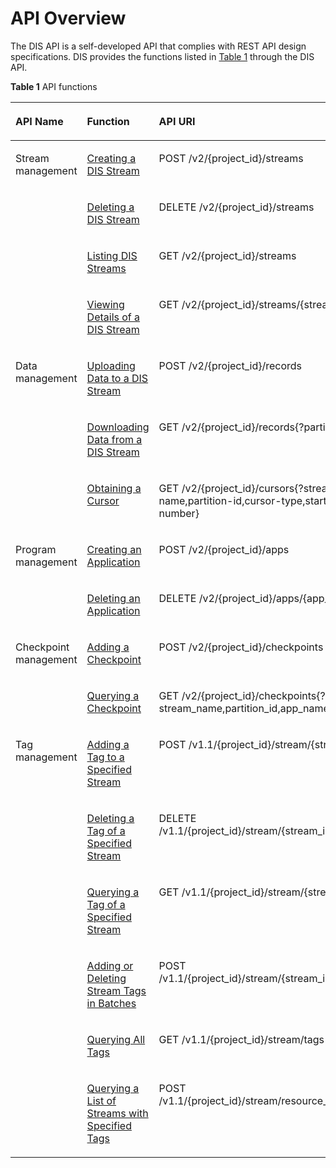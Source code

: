 # API Overview<a name="dis_02_0200"></a>

The DIS API is a self-developed API that complies with REST API design specifications. DIS provides the functions listed in  [Table 1](#table6550431105030)  through the DIS API.

**Table  1**  API functions

<a name="table6550431105030"></a>
<table><thead align="left"><tr id="row1547110105030"><th class="cellrowborder" valign="top" width="22.439999999999998%" id="mcps1.2.4.1.1"><p id="p54101492105030"><a name="p54101492105030"></a><a name="p54101492105030"></a>API Name</p>
</th>
<th class="cellrowborder" valign="top" width="28.439999999999998%" id="mcps1.2.4.1.2"><p id="p20144750105030"><a name="p20144750105030"></a><a name="p20144750105030"></a>Function</p>
</th>
<th class="cellrowborder" valign="top" width="49.120000000000005%" id="mcps1.2.4.1.3"><p id="p21112044105030"><a name="p21112044105030"></a><a name="p21112044105030"></a>API URI</p>
</th>
</tr>
</thead>
<tbody><tr id="row55790672105030"><td class="cellrowborder" rowspan="4" valign="top" width="22.439999999999998%" headers="mcps1.2.4.1.1 "><p id="p19630156303"><a name="p19630156303"></a><a name="p19630156303"></a>Stream management</p>
<p id="p726519334222"><a name="p726519334222"></a><a name="p726519334222"></a></p>
<p id="p92651433102210"><a name="p92651433102210"></a><a name="p92651433102210"></a></p>
<p id="p8265733172210"><a name="p8265733172210"></a><a name="p8265733172210"></a></p>
<p id="p705174586"><a name="p705174586"></a><a name="p705174586"></a></p>
<p id="p65859208585"><a name="p65859208585"></a><a name="p65859208585"></a></p>
<p id="p11462112118165"><a name="p11462112118165"></a><a name="p11462112118165"></a></p>
<p id="p1346302171614"><a name="p1346302171614"></a><a name="p1346302171614"></a></p>
<p id="p4463132131613"><a name="p4463132131613"></a><a name="p4463132131613"></a></p>
</td>
<td class="cellrowborder" valign="top" width="28.439999999999998%" headers="mcps1.2.4.1.2 "><p id="p30859977105030"><a name="p30859977105030"></a><a name="p30859977105030"></a><a href="creating-a-dis-stream.md">Creating a DIS Stream</a></p>
</td>
<td class="cellrowborder" valign="top" width="49.120000000000005%" headers="mcps1.2.4.1.3 "><p id="p1597883515203"><a name="p1597883515203"></a><a name="p1597883515203"></a>POST /v2/{project_id}/streams</p>
</td>
</tr>
<tr id="row15453874105030"><td class="cellrowborder" valign="top" headers="mcps1.2.4.1.1 "><p id="p58483711105030"><a name="p58483711105030"></a><a name="p58483711105030"></a><a href="deleting-a-dis-stream.md">Deleting a DIS Stream</a></p>
</td>
<td class="cellrowborder" valign="top" headers="mcps1.2.4.1.2 "><p id="p128074072110"><a name="p128074072110"></a><a name="p128074072110"></a>DELETE /v2/{project_id}/streams</p>
</td>
</tr>
<tr id="row10170161211814"><td class="cellrowborder" valign="top" headers="mcps1.2.4.1.1 "><p id="p101711112111819"><a name="p101711112111819"></a><a name="p101711112111819"></a><a href="listing-dis-streams.md">Listing DIS Streams</a></p>
</td>
<td class="cellrowborder" valign="top" headers="mcps1.2.4.1.2 "><p id="p51711512151819"><a name="p51711512151819"></a><a name="p51711512151819"></a>GET /v2/{project_id}/streams</p>
</td>
</tr>
<tr id="row125219148184"><td class="cellrowborder" valign="top" headers="mcps1.2.4.1.1 "><p id="p852121401818"><a name="p852121401818"></a><a name="p852121401818"></a><a href="viewing-details-of-a-dis-stream.md">Viewing Details of a DIS Stream</a></p>
</td>
<td class="cellrowborder" valign="top" headers="mcps1.2.4.1.2 "><p id="p1752141418185"><a name="p1752141418185"></a><a name="p1752141418185"></a>GET /v2/{project_id}/streams/{stream_name}</p>
</td>
</tr>
<tr id="row3325121711183"><td class="cellrowborder" rowspan="3" valign="top" width="22.439999999999998%" headers="mcps1.2.4.1.1 "><p id="p1632551711184"><a name="p1632551711184"></a><a name="p1632551711184"></a>Data management</p>
</td>
<td class="cellrowborder" valign="top" width="28.439999999999998%" headers="mcps1.2.4.1.2 "><p id="p13325417181816"><a name="p13325417181816"></a><a name="p13325417181816"></a><a href="uploading-data-to-a-dis-stream.md">Uploading Data to a DIS Stream</a></p>
</td>
<td class="cellrowborder" valign="top" width="49.120000000000005%" headers="mcps1.2.4.1.3 "><p id="p1325151720181"><a name="p1325151720181"></a><a name="p1325151720181"></a>POST /v2/{project_id}/records</p>
</td>
</tr>
<tr id="row4113320191811"><td class="cellrowborder" valign="top" headers="mcps1.2.4.1.1 "><p id="p511382051817"><a name="p511382051817"></a><a name="p511382051817"></a><a href="downloading-data-from-a-dis-stream.md">Downloading Data from a DIS Stream</a></p>
</td>
<td class="cellrowborder" valign="top" headers="mcps1.2.4.1.2 "><p id="p1311312207183"><a name="p1311312207183"></a><a name="p1311312207183"></a>GET /v2/{project_id}/records{?partition-cursor}</p>
</td>
</tr>
<tr id="row39325181815"><td class="cellrowborder" valign="top" headers="mcps1.2.4.1.1 "><p id="p209162514186"><a name="p209162514186"></a><a name="p209162514186"></a><a href="obtaining-a-cursor.md">Obtaining a Cursor</a></p>
</td>
<td class="cellrowborder" valign="top" headers="mcps1.2.4.1.2 "><p id="p6922581818"><a name="p6922581818"></a><a name="p6922581818"></a>GET /v2/{project_id}/cursors{?stream-name,partition-id,cursor-type,starting-sequence-number}</p>
</td>
</tr>
<tr id="row1878113271184"><td class="cellrowborder" rowspan="2" valign="top" width="22.439999999999998%" headers="mcps1.2.4.1.1 "><p id="p67811027161812"><a name="p67811027161812"></a><a name="p67811027161812"></a>Program management</p>
<p id="p139581917104719"><a name="p139581917104719"></a><a name="p139581917104719"></a></p>
<p id="p206952020104720"><a name="p206952020104720"></a><a name="p206952020104720"></a></p>
<p id="p6169816145711"><a name="p6169816145711"></a><a name="p6169816145711"></a></p>
<p id="p177843183572"><a name="p177843183572"></a><a name="p177843183572"></a></p>
<p id="p983921031710"><a name="p983921031710"></a><a name="p983921031710"></a></p>
<p id="p16839410201713"><a name="p16839410201713"></a><a name="p16839410201713"></a></p>
<p id="p8531171410251"><a name="p8531171410251"></a><a name="p8531171410251"></a></p>
</td>
<td class="cellrowborder" valign="top" width="28.439999999999998%" headers="mcps1.2.4.1.2 "><p id="p1878102721819"><a name="p1878102721819"></a><a name="p1878102721819"></a><a href="creating-an-application.md">Creating an Application</a></p>
</td>
<td class="cellrowborder" valign="top" width="49.120000000000005%" headers="mcps1.2.4.1.3 "><p id="p19781112721813"><a name="p19781112721813"></a><a name="p19781112721813"></a>POST /v2/{project_id}/apps</p>
</td>
</tr>
<tr id="row394773371812"><td class="cellrowborder" valign="top" headers="mcps1.2.4.1.1 "><p id="p79471433141818"><a name="p79471433141818"></a><a name="p79471433141818"></a><a href="deleting-an-application.md">Deleting an Application</a></p>
</td>
<td class="cellrowborder" valign="top" headers="mcps1.2.4.1.2 "><p id="p4947143319180"><a name="p4947143319180"></a><a name="p4947143319180"></a>DELETE /v2/{project_id}/apps/{app_name}</p>
</td>
</tr>
<tr id="row2988114415189"><td class="cellrowborder" rowspan="2" valign="top" width="22.439999999999998%" headers="mcps1.2.4.1.1 "><p id="p598834401813"><a name="p598834401813"></a><a name="p598834401813"></a>Checkpoint management</p>
<p id="p83251331175714"><a name="p83251331175714"></a><a name="p83251331175714"></a></p>
<p id="p924413404256"><a name="p924413404256"></a><a name="p924413404256"></a></p>
</td>
<td class="cellrowborder" valign="top" width="28.439999999999998%" headers="mcps1.2.4.1.2 "><p id="p1798817449182"><a name="p1798817449182"></a><a name="p1798817449182"></a><a href="adding-a-checkpoint.md">Adding a Checkpoint</a></p>
</td>
<td class="cellrowborder" valign="top" width="49.120000000000005%" headers="mcps1.2.4.1.3 "><p id="p39881344151812"><a name="p39881344151812"></a><a name="p39881344151812"></a>POST /v2/{project_id}/checkpoints</p>
</td>
</tr>
<tr id="row91605423181"><td class="cellrowborder" valign="top" headers="mcps1.2.4.1.1 "><p id="p16160184291811"><a name="p16160184291811"></a><a name="p16160184291811"></a><a href="querying-a-checkpoint.md">Querying a Checkpoint</a></p>
</td>
<td class="cellrowborder" valign="top" headers="mcps1.2.4.1.2 "><p id="p16161144217183"><a name="p16161144217183"></a><a name="p16161144217183"></a>GET /v2/{project_id}/checkpoints{?stream_name,partition_id,app_name,checkpoint_type}</p>
</td>
</tr>
<tr id="row17480154213415"><td class="cellrowborder" rowspan="6" valign="top" width="22.439999999999998%" headers="mcps1.2.4.1.1 "><p id="p2417112158"><a name="p2417112158"></a><a name="p2417112158"></a>Tag management</p>
</td>
<td class="cellrowborder" valign="top" width="28.439999999999998%" headers="mcps1.2.4.1.2 "><p id="p2048010421444"><a name="p2048010421444"></a><a name="p2048010421444"></a><a href="adding-a-tag-to-a-specified-stream.md">Adding a Tag to a Specified Stream</a></p>
</td>
<td class="cellrowborder" valign="top" width="49.120000000000005%" headers="mcps1.2.4.1.3 "><p id="p204802424413"><a name="p204802424413"></a><a name="p204802424413"></a>POST /v1.1/{project_id}/stream/{stream_id}/tags</p>
</td>
</tr>
<tr id="row49181344947"><td class="cellrowborder" valign="top" headers="mcps1.2.4.1.1 "><p id="p12918124414410"><a name="p12918124414410"></a><a name="p12918124414410"></a><a href="deleting-a-tag-of-a-specified-stream.md">Deleting a Tag of a Specified Stream</a></p>
</td>
<td class="cellrowborder" valign="top" headers="mcps1.2.4.1.2 "><p id="p1691824419417"><a name="p1691824419417"></a><a name="p1691824419417"></a>DELETE /v1.1/{project_id}/stream/{stream_id}/tags/{key}</p>
</td>
</tr>
<tr id="row6261124717410"><td class="cellrowborder" valign="top" headers="mcps1.2.4.1.1 "><p id="p1026118471443"><a name="p1026118471443"></a><a name="p1026118471443"></a><a href="querying-a-tag-of-a-specified-stream.md">Querying a Tag of a Specified Stream</a></p>
</td>
<td class="cellrowborder" valign="top" headers="mcps1.2.4.1.2 "><p id="p1626124716413"><a name="p1626124716413"></a><a name="p1626124716413"></a>GET /v1.1/{project_id}/stream/{stream_id}/tags</p>
</td>
</tr>
<tr id="row1413675012419"><td class="cellrowborder" valign="top" headers="mcps1.2.4.1.1 "><p id="p1113645014411"><a name="p1113645014411"></a><a name="p1113645014411"></a><a href="adding-or-deleting-stream-tags-in-batches.md">Adding or Deleting Stream Tags in Batches</a></p>
</td>
<td class="cellrowborder" valign="top" headers="mcps1.2.4.1.2 "><p id="p8136150443"><a name="p8136150443"></a><a name="p8136150443"></a>POST /v1.1/{project_id}/stream/{stream_id}/tags/action</p>
</td>
</tr>
<tr id="row19495853645"><td class="cellrowborder" valign="top" headers="mcps1.2.4.1.1 "><p id="p1149517535413"><a name="p1149517535413"></a><a name="p1149517535413"></a><a href="querying-all-tags.md">Querying All Tags</a></p>
</td>
<td class="cellrowborder" valign="top" headers="mcps1.2.4.1.2 "><p id="p14495853343"><a name="p14495853343"></a><a name="p14495853343"></a>GET /v1.1/{project_id}/stream/tags</p>
</td>
</tr>
<tr id="row144321561345"><td class="cellrowborder" valign="top" headers="mcps1.2.4.1.1 "><p id="p34321456741"><a name="p34321456741"></a><a name="p34321456741"></a><a href="querying-a-list-of-streams-with-specified-tags.md">Querying a List of Streams with Specified Tags</a></p>
</td>
<td class="cellrowborder" valign="top" headers="mcps1.2.4.1.2 "><p id="p104328560412"><a name="p104328560412"></a><a name="p104328560412"></a>POST /v1.1/{project_id}/stream/resource_instances/action</p>
</td>
</tr>
</tbody>
</table>

